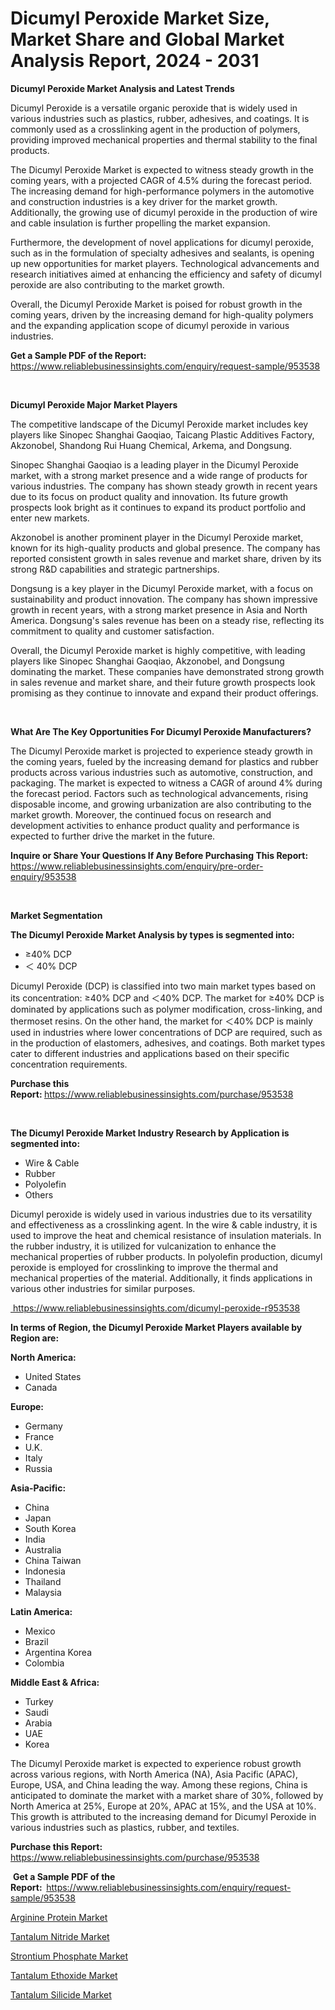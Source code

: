 <p><h1>Dicumyl Peroxide Market Size, Market Share and Global Market Analysis Report, 2024 - 2031</h1></p><p><strong>Dicumyl Peroxide Market Analysis and Latest Trends</strong></p>
<p><p>Dicumyl Peroxide is a versatile organic peroxide that is widely used in various industries such as plastics, rubber, adhesives, and coatings. It is commonly used as a crosslinking agent in the production of polymers, providing improved mechanical properties and thermal stability to the final products.</p><p>The Dicumyl Peroxide Market is expected to witness steady growth in the coming years, with a projected CAGR of 4.5% during the forecast period. The increasing demand for high-performance polymers in the automotive and construction industries is a key driver for the market growth. Additionally, the growing use of dicumyl peroxide in the production of wire and cable insulation is further propelling the market expansion.</p><p>Furthermore, the development of novel applications for dicumyl peroxide, such as in the formulation of specialty adhesives and sealants, is opening up new opportunities for market players. Technological advancements and research initiatives aimed at enhancing the efficiency and safety of dicumyl peroxide are also contributing to the market growth.</p><p>Overall, the Dicumyl Peroxide Market is poised for robust growth in the coming years, driven by the increasing demand for high-quality polymers and the expanding application scope of dicumyl peroxide in various industries.</p></p>
<p><strong>Get a Sample PDF of the Report:&nbsp;</strong> <a href="https://www.reliablebusinessinsights.com/enquiry/request-sample/953538">https://www.reliablebusinessinsights.com/enquiry/request-sample/953538</a></p>
<p>&nbsp;</p>
<p><strong>Dicumyl Peroxide Major Market Players</strong></p>
<p><p>The competitive landscape of the Dicumyl Peroxide market includes key players like Sinopec Shanghai Gaoqiao, Taicang Plastic Additives Factory, Akzonobel, Shandong Rui Huang Chemical, Arkema, and Dongsung. </p><p>Sinopec Shanghai Gaoqiao is a leading player in the Dicumyl Peroxide market, with a strong market presence and a wide range of products for various industries. The company has shown steady growth in recent years due to its focus on product quality and innovation. Its future growth prospects look bright as it continues to expand its product portfolio and enter new markets.</p><p>Akzonobel is another prominent player in the Dicumyl Peroxide market, known for its high-quality products and global presence. The company has reported consistent growth in sales revenue and market share, driven by its strong R&D capabilities and strategic partnerships.</p><p>Dongsung is a key player in the Dicumyl Peroxide market, with a focus on sustainability and product innovation. The company has shown impressive growth in recent years, with a strong market presence in Asia and North America. Dongsung's sales revenue has been on a steady rise, reflecting its commitment to quality and customer satisfaction.</p><p>Overall, the Dicumyl Peroxide market is highly competitive, with leading players like Sinopec Shanghai Gaoqiao, Akzonobel, and Dongsung dominating the market. These companies have demonstrated strong growth in sales revenue and market share, and their future growth prospects look promising as they continue to innovate and expand their product offerings.</p></p>
<p>&nbsp;</p>
<p><strong>What Are The Key Opportunities For Dicumyl Peroxide Manufacturers?</strong></p>
<p><p>The Dicumyl Peroxide market is projected to experience steady growth in the coming years, fueled by the increasing demand for plastics and rubber products across various industries such as automotive, construction, and packaging. The market is expected to witness a CAGR of around 4% during the forecast period. Factors such as technological advancements, rising disposable income, and growing urbanization are also contributing to the market growth. Moreover, the continued focus on research and development activities to enhance product quality and performance is expected to further drive the market in the future.</p></p>
<p><strong>Inquire or Share Your Questions If Any Before Purchasing This Report:</strong> <a href="https://www.reliablebusinessinsights.com/enquiry/pre-order-enquiry/953538">https://www.reliablebusinessinsights.com/enquiry/pre-order-enquiry/953538</a></p>
<p>&nbsp;</p>
<p><strong>Market Segmentation</strong></p>
<p><strong>The Dicumyl Peroxide Market Analysis by types is segmented into:</strong></p>
<p><ul><li>≥40% DCP</li><li>＜ 40% DCP</li></ul></p>
<p><p>Dicumyl Peroxide (DCP) is classified into two main market types based on its concentration: ≥40% DCP and ＜40% DCP. The market for ≥40% DCP is dominated by applications such as polymer modification, cross-linking, and thermoset resins. On the other hand, the market for ＜40% DCP is mainly used in industries where lower concentrations of DCP are required, such as in the production of elastomers, adhesives, and coatings. Both market types cater to different industries and applications based on their specific concentration requirements.</p></p>
<p><strong>Purchase this Report:&nbsp;</strong><a href="https://www.reliablebusinessinsights.com/purchase/953538">https://www.reliablebusinessinsights.com/purchase/953538</a></p>
<p>&nbsp;</p>
<p><strong>The Dicumyl Peroxide Market Industry Research by Application is segmented into:</strong></p>
<p><ul><li>Wire & Cable</li><li>Rubber</li><li>Polyolefin</li><li>Others</li></ul></p>
<p><p>Dicumyl peroxide is widely used in various industries due to its versatility and effectiveness as a crosslinking agent. In the wire & cable industry, it is used to improve the heat and chemical resistance of insulation materials. In the rubber industry, it is utilized for vulcanization to enhance the mechanical properties of rubber products. In polyolefin production, dicumyl peroxide is employed for crosslinking to improve the thermal and mechanical properties of the material. Additionally, it finds applications in various other industries for similar purposes.</p></p>
<p><a href="https://www.reliablebusinessinsights.com/dicumyl-peroxide-r953538">&nbsp;https://www.reliablebusinessinsights.com/dicumyl-peroxide-r953538</a></p>
<p><strong>In terms of Region, the Dicumyl Peroxide Market Players available by Region are:</strong></p>
<p>
    <p> <strong> North America: </strong>
        <ul>
            <li>United States</li>
            <li>Canada</li>
        </ul>
        </p> 
    <p> <strong> Europe: </strong>
        <ul>
            <li>Germany</li>
            <li>France</li>
            <li>U.K.</li>
            <li>Italy</li>
            <li>Russia</li>
        </ul>
        </p> 
    <p> <strong> Asia-Pacific: </strong>
        <ul>
            <li>China</li>
            <li>Japan</li>
            <li>South Korea</li>
            <li>India</li>
            <li>Australia</li>
            <li>China Taiwan</li>
            <li>Indonesia</li>
            <li>Thailand</li>
            <li>Malaysia</li>
        </ul>
        </p> 
    <p> <strong> Latin America: </strong>
        <ul>
            <li>Mexico</li>
            <li>Brazil</li>
            <li>Argentina Korea</li>
            <li>Colombia</li>
        </ul>
        </p> 
    <p> <strong> Middle East & Africa: </strong>
        <ul>
            <li>Turkey</li>
            <li>Saudi</li>
            <li>Arabia</li>
            <li>UAE</li>
            <li>Korea</li>
        </ul>
    </p>
    </p>
<p><p>The Dicumyl Peroxide market is expected to experience robust growth across various regions, with North America (NA), Asia Pacific (APAC), Europe, USA, and China leading the way. Among these regions, China is anticipated to dominate the market with a market share of 30%, followed by North America at 25%, Europe at 20%, APAC at 15%, and the USA at 10%. This growth is attributed to the increasing demand for Dicumyl Peroxide in various industries such as plastics, rubber, and textiles.</p></p>
<p><strong>Purchase this Report: </strong><a href="https://www.reliablebusinessinsights.com/purchase/953538">https://www.reliablebusinessinsights.com/purchase/953538</a></p>
<p>&nbsp;<strong>Get a Sample PDF of the Report:&nbsp;&nbsp;</strong><a href="https://www.reliablebusinessinsights.com/enquiry/request-sample/953538">https://www.reliablebusinessinsights.com/enquiry/request-sample/953538</a></p>
<p><strong></strong></p>
<p><p><a href="https://www.linkedin.com/pulse/strategic-insights-global-arginine-protein-market-trends-2024-ucaqf?trackingId=FKlqML5SQkWobew3ZG6VXg%3D%3D">Arginine Protein Market</a></p><p><a href="https://github.com/IzaiahBartell/Market-Research-Report-List-2/blob/main/tantalum-nitride-market.md">Tantalum Nitride Market</a></p><p><a href="https://github.com/guneycigdem35/Market-Research-Report-List-4/blob/main/strontium-phosphate-market.md">Strontium Phosphate Market</a></p><p><a href="https://github.com/biheemgalvinlouises6hokrh3h/Market-Research-Report-List-3/blob/main/tantalum-ethoxide-market.md">Tantalum Ethoxide Market</a></p><p><a href="https://github.com/Valeridd446677/Market-Research-Report-List-2/blob/main/tantalum-silicide-market.md">Tantalum Silicide Market</a></p></p>
